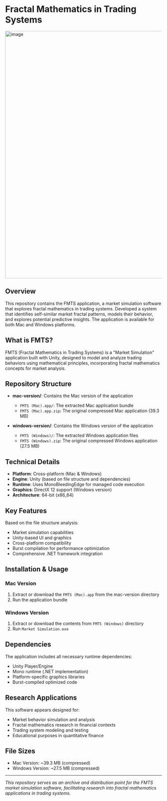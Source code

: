 # Fractal Mathematics in Trading Systems

<img width="1248" height="793" alt="image" src="https://github.com/user-attachments/assets/514200f3-a946-4c72-adf7-346d8adae28d" />

## Overview
This repository contains the FMTS application, a market simulation software that explores fractal mathematics in trading systems. Developed a system that identifies self-similar market fractal patterns, models their behavior, and explores potential predictive insights. The application is available for both Mac and Windows platforms.

## What is FMTS?
FMTS (Fractal Mathematics in Trading Systems) is a "Market Simulation" application built with Unity, designed to model and analyze trading behaviors using mathematical principles, incorporating fractal mathematics concepts for market analysis.

## Repository Structure
- **mac-version/**: Contains the Mac version of the application
  - `FMTS (Mac).app/`: The extracted Mac application bundle
  - `FMTS (Mac).app.zip`: The original compressed Mac application (39.3 MB)

- **windows-version/**: Contains the Windows version of the application  
  - `FMTS (Windows)/`: The extracted Windows application files
  - `FMTS (Windows).zip`: The original compressed Windows application (27.5 MB)

## Technical Details
- **Platform**: Cross-platform (Mac & Windows)
- **Engine**: Unity (based on file structure and dependencies)
- **Runtime**: Uses MonoBleedingEdge for managed code execution
- **Graphics**: DirectX 12 support (Windows version)
- **Architecture**: 64-bit (x86_64)

## Key Features
Based on the file structure analysis:
- Market simulation capabilities
- Unity-based UI and graphics
- Cross-platform compatibility
- Burst compilation for performance optimization
- Comprehensive .NET framework integration

## Installation & Usage
### Mac Version
1. Extract or download the `FMTS (Mac).app` from the mac-version directory
2. Run the application bundle

### Windows Version  
1. Extract or download the contents from `FMTS (Windows)` directory
2. Run `Market Simulation.exe`

## Dependencies
The application includes all necessary runtime dependencies:
- Unity Player/Engine
- Mono runtime (.NET implementation)
- Platform-specific graphics libraries
- Burst-compiled optimized code

## Research Applications
This software appears designed for:
- Market behavior simulation and analysis
- Fractal mathematics research in financial contexts
- Trading system modeling and testing
- Educational purposes in quantitative finance

## File Sizes
- Mac Version: ~39.3 MB (compressed)
- Windows Version: ~27.5 MB (compressed)

---
*This repository serves as an archive and distribution point for the FMTS market simulation software, facilitating research into fractal mathematics applications in trading systems.*
